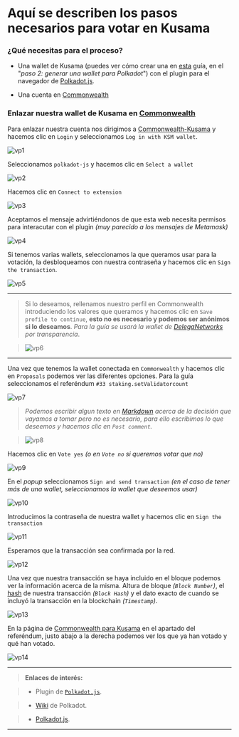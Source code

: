 # Aquí se describen los pasos necesarios para votar en Kusama

### ¿Qué necesitas para el proceso?

- Una wallet de Kusama (puedes ver cómo crear una en [esta](https://wiki.colmenalabs.org/claimDots/) guía, en el "_paso 2: generar una wallet para Polkadot_") con el plugin para el navegador de [Polkadot.js](https://chrome.google.com/webstore/detail/polkadot%7Bjs%7D-extension/mopnmbcafieddcagagdcbnhejhlodfdd?hl=en).

- Una cuenta en [Commonwealth](https://commonwealth.im)

### Enlazar nuestra wallet de Kusama en [Commonwealth](https://commonwealth.im)

Para enlazar nuestra cuenta nos dirigimos a [Commonwealth-Kusama](https://commonwealth.im/kusama/) y hacemos clic en `Login` y seleccionamos `Log in with KSM wallet`.

![vp1](images/polkadot/vp1.png)

Seleccionamos `polkadot-js` y hacemos clic en `Select a wallet`

![vp2](images/polkadot/vp2.png)

Hacemos clic en `Connect to extension`

![vp3](images/polkadot/vp3.png)

Aceptamos el mensaje advirtiéndonos de que esta web necesita permisos para interacutar con el plugin _(muy parecido a los mensajes de Metamask)_

![vp4](images/polkadot/vp4.png)

Si tenemos varias wallets, seleccionamos la que queramos usar para la votación, la desbloqueamos con nuestra contraseña y hacemos clic en `Sign the transaction`.

![vp5](images/polkadot/vp5.png)

---

>Si lo deseamos, rellenamos nuestro perfil en Commonwealth introduciendo los valores que queramos y hacemos clic en `Save profile to continue`, **esto no es necesario y podemos ser anónimos si lo deseamos**. _Para la guía se usará la wallet de [DelegaNetworks](https://polkadot.js.org/apps/#/staking/query/CoqysGbay3t3Q7hXgEmGJJquhYYpo8PqLwvW1WsUwR7KvXm) por transparencia_.

> ![vp6](images/polkadot/vp6.png)

---

Una vez que tenemos la wallet conectada en `Commonwealth` y hacemos clic en `Proposals` podemos ver las diferentes opciones. Para la guía seleccionamos el referéndum `#33 staking.setValidatorcount`

![vp7](images/polkadot/vp7.png)

>_Podemos escribir algun texto en [Markdown](https://es.wikipedia.org/wiki/Markdown) acerca de la decisión que vayamos a tomar pero no es necesario, para ello escribimos lo que deseemos y hacemos clic en `Post comment`._

>![vp8](images/polkadot/vp8.png)

Hacemos clic en `Vote yes` _(o en `Vote no` si queremos votar que no)_

![vp9](images/polkadot/vp9.png)

En el _popup_ seleccionamos `Sign and send transaction` _(en el caso de tener más de una wallet, seleccionamos la wallet que deseemos usar)_

![vp10](images/polkadot/vp10.png)

Introducimos la contraseña de nuestra wallet y hacemos clic en `Sign the transaction`

![vp11](images/polkadot/vp11.png)

Esperamos que la transacción sea confirmada por la red.

![vp12](images/polkadot/vp12.png)

Una vez que nuestra transacción se haya incluido en el bloque podemos ver la información acerca de la misma. Altura de bloque _(`Block Number`)_, el [hash](https://es.wikipedia.org/wiki/Funci%C3%B3n_hash_criptogr%C3%A1fica) de nuestra transacción _(`Block Hash`)_ y el dato exacto de cuando se incluyó la transacción en la blockchain _(`Timestamp`)_.

![vp13](images/polkadot/vp13.png)


En la página de [Commonwealth para Kusama](https://commonwealth.im/kusama/proposal/referendum/33-stakingsetvalidatorcount333) en el apartado del referéndum, justo abajo a la derecha podemos ver los que ya han votado y qué han votado.

![vp14](images/polkadot/vp14.png)

---

> **Enlaces de interés:**

> - Plugin de [`Polkadot.js`](https://chrome.google.com/webstore/detail/polkadot%7Bjs%7D-extension/mopnmbcafieddcagagdcbnhejhlodfdd?hl=en).

> - [Wiki](https://wiki.polkadot.network/docs/en/) de Polkadot.

> - [Polkadot.js](https://polkadot.js.org/apps/#/explorer).

---